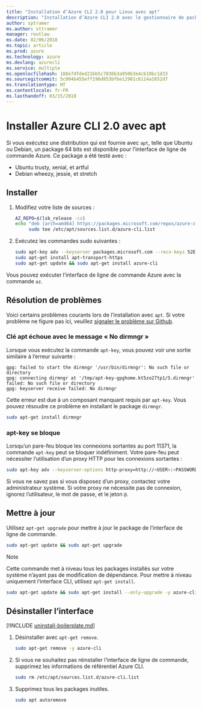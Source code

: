 ```yaml
---
title: "Installation d’Azure CLI 2.0 pour Linux avec apt"
description: "Installation d’Azure CLI 2.0 avec le gestionnaire de package apt"
author: sptramer
ms.author: sttramer
manager: routlaw
ms.date: 02/06/2018
ms.topic: article
ms.prod: azure
ms.technology: azure
ms.devlang: azurecli
ms.service: multiple
ms.openlocfilehash: 188e7dfded21bb5c7036b3a950b3e4cb10bc1d33
ms.sourcegitcommit: 5c004b455eff196d853bfbe12901c6114a1652d7
ms.translationtype: HT
ms.contentlocale: fr-FR
ms.lasthandoff: 03/15/2018
---
```

# <a name="install-azure-cli-20-with-apt"></a>Installer Azure CLI 2.0 avec apt

Si vous exécutez une distribution qui est fournie avec `apt`, telle que Ubuntu ou Debian, un package 64 bits est disponible pour l’interface de ligne de commande Azure. Ce package a été testé avec :

* Ubuntu trusty, xenial, et artful
* Debian wheezy, jessie, et stretch

## <a name="install"></a>Installer

1. Modifiez votre liste de sources :

     ```bash
     AZ_REPO=$(lsb_release -cs)
     echo "deb [arch=amd64] https://packages.microsoft.com/repos/azure-cli/ $AZ_REPO main" | \
          sudo tee /etc/apt/sources.list.d/azure-cli.list
     ```

2. Exécutez les commandes sudo suivantes :

   ```bash
   sudo apt-key adv --keyserver packages.microsoft.com --recv-keys 52E16F86FEE04B979B07E28DB02C46DF417A0893
   sudo apt-get install apt-transport-https
   sudo apt-get update && sudo apt-get install azure-cli
   ```

Vous pouvez exécuter l’interface de ligne de commande Azure avec la commande `az`.

## <a name="troubleshooting"></a>Résolution de problèmes

Voici certains problèmes courants lors de l’installation avec `apt`. Si votre problème ne figure pas ici, veuillez [signaler le problème sur Github](https://github.com/Azure/azure-cli/issues).

### <a name="apt-key-fails-with-no-dirmngr"></a>Clé apt échoue avec le message « No dirmngr »

Lorsque vous exécutez la commande `apt-key`, vous pouvez voir une sortie similaire à l’erreur suivante :

```output
gpg: failed to start the dirmngr '/usr/bin/dirmngr': No such file or directory
gpg: connecting dirmngr at '/tmp/apt-key-gpghome.kt5zo27tp1/S.dirmngr' failed: No such file or directory
gpg: keyserver receive failed: No dirmngr
```

Cette erreur est due à un composant manquant requis par `apt-key`. Vous pouvez résoudre ce problème en installant le package `dirmngr`.

```bash
sudo apt-get install dirmngr
```

### <a name="apt-key-hangs"></a>apt-key se bloque

Lorsqu’un pare-feu bloque les connexions sortantes au port 11371, la commande `apt-key` peut se bloquer indéfiniment. Votre pare-feu peut nécessiter l’utilisation d’un proxy HTTP pour les connexions sortantes :

```bash
sudo apt-key adv --keyserver-options http-proxy=http://<USER>:<PASSWORD>@<PROXY-HOST>:<PROXY-PORT>/ --keyserver packages.microsoft.com --recv-keys 52E16F86FEE04B979B07E28DB02C46DF417A0893
```

Si vous ne savez pas si vous disposez d’un proxy, contactez votre administrateur système. Si votre proxy ne nécessite pas de connexion, ignorez l’utilisateur, le mot de passe, et le jeton `@`.

## <a name="update"></a>Mettre à jour

Utilisez `apt-get upgrade` pour mettre à jour le package de l’interface de ligne de commande.

   ```bash
   sudo apt-get update && sudo apt-get upgrade
   ```

> [!NOTE]
> Cette commande met à niveau tous les packages installés sur votre système n’ayant pas de modification de dépendance.
> Pour mettre à niveau uniquement l’interface CLI, utilisez `apt-get install`.
> ```bash
> sudo apt-get update && sudo apt-get install --only-upgrade -y azure-cli
> ```

## <a name="uninstall"></a>Désinstaller l’interface

[!INCLUDE [uninstall-boilerplate.md](includes/uninstall-boilerplate.md)]

1. Désinstaller avec `apt-get remove`.

    ```bash
    sudo apt-get remove -y azure-cli
    ```

2. Si vous ne souhaitez pas réinstaller l’interface de ligne de commande, supprimez les informations de référentiel Azure CLI.

   ```bash
   sudo rm /etc/apt/sources.list.d/azure-cli.list
   ```

3. Supprimez tous les packages inutiles.

   ```bash
   sudo apt autoremove
   ```
